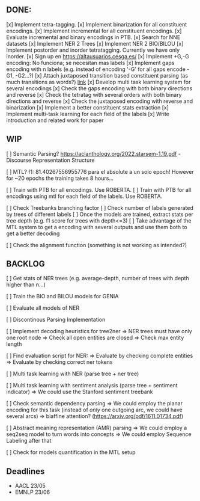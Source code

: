 ## DONE:

[x] Implement tetra-tagging.
[x] Implement binarization for all constituent encodings.
[x] Implement incremental for all constituent encodings.
[x] Evaluate incremental and binary encodings in PTB.
[x] Search for NNE datasets
[x] Implement NER 2 Trees
[x] Implement NER 2 BIO/BILOU
[x] Implement postorder and inorder tetratagging. Currently we have only inorder.
[x] Sign up en https://altausuarios.cesga.es/
[x] Implement +G,-G encoding: No funciona; se necesitan mas labels
[x] Implement gaps encoding with n labels (e.g. instead of encoding '-G' for all gaps encode -G1, -G2...?)
[x] Attach juxtaposed transition based constituent parsing (as much transitions as words?) [link](https://arxiv.org/pdf/2010.14568.pdf)
[x] Develop multi task learning system for several encodings
[x] Check the gaps encoding with both binary directions and reverse
[x] Check the tetratag with several orders with both binary directions and reverse
[x] Check the juxtaposed encoding with reverse and binarization
[x] Implement a better constituent stats extraction
[x] Implement multi-task learning for each field of the labels
[x] Write introduction and related work for paper

## WIP

[ ] Semantic Parsing? https://aclanthology.org/2022.starsem-1.19.pdf
	- Discourse Representation Structure

[ ] MTL? f1: 81.40267556955776 para el absolute a un solo epoch! However for ~20 epochs the training takes 8 hours...

[ ] Train with PTB for all encodings. Use ROBERTA.
[ ] Train with PTB for all encodings using mtl for each field of the labels. Use ROBERTA.

[ ] Check Treebanks branching factor
[ ] Check number of labels generated by trees of different labels
[ ] Once the models are trained, extract stats per tree depth (e.g. f1 score for trees with depth<=3)
[ ] Take advantage of the MTL system to get a encoding with several outputs and use them both to get a better decoding

[ ] Check the alignment function (something is not working as intended?)


## BACKLOG

[ ] Get stats of NER trees (e.g. average-depth, number of trees with depth higher than n...)

[ ] Train the BIO and BILOU models for GENIA

[ ] Evaluate all models of NER

[ ] Discontinous Parsing Implementation

[ ] Implement decoding heuristics for tree2ner 
	=> NER trees must have only one root node
	=> Check all open entities are closed
	=> Check max entity length

[ ] Find evaluation script for NER:
	=> Evaluate by checking complete entities
	=> Evaluate by checking correct ner tokens

[ ] Multi task learning with NER (parse tree + ner tree)

[ ] Multi task learning with sentiment analysis (parse tree + sentiment indicator)
	=> We could use the Stanford sentiment treebank

[ ] Check semantic dependency parsing
		=> We could employ the planar encoding for this task (instead of *only* one outgoing arc, we could have several arcs)
		=> biaffine attention? (https://arxiv.org/pdf/1611.01734.pdf)

[ ] Abstract meaning representation (AMR) parsing
		=> We could employ a seq2seq model to turn words into concepts
		=> We could employ Sequence Labeling after that

[ ] Check for models quantification in the MTL setup

## Deadlines
- AACL  23/05
- EMNLP 23/06
